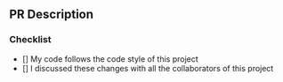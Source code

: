 ## PR Description
<!-- Describe your changes in detail here -->

### Checklist
<!-- Check each item with an X and make sure everything is done -->
- [] My code follows the code style of this project
- [] I discussed these changes with all the collaborators of this project
